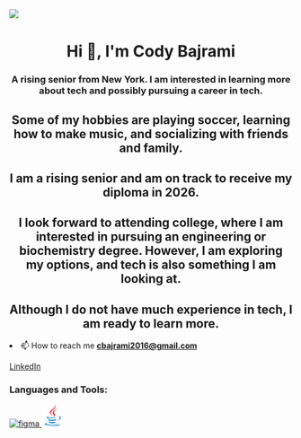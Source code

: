 <img src="https://media.licdn.com/dms/image/v2/D5603AQErXYNcGQPN2A/profile-displayphoto-shrink_400_400/B56ZdkiwxwHEAk-/0/1749738525541?e=1756339200&v=beta&t=UQRMGfgFC4-xQbLoXmBA0mI4YwBO-xpe6_SXEXSU_OI">

<h1 align="center">Hi 👋, I'm Cody Bajrami</h1>
<h3 align="center">A rising senior from New York. I am interested in learning more about tech and possibly pursuing a career in tech. </h3>

<h2 align="center">Some of my hobbies are playing soccer, learning how to make music, and socializing with friends and family.</h2>

<h2 align="center">I am a rising senior and am on track to receive my diploma in 2026.</h2>

<h2 align="center">I look forward to attending college, where I am interested in pursuing an engineering or biochemistry degree. However, I am exploring my options, and tech is also something I am looking at.</h2>

<h2 align="center">Although I do not have much experience in tech, I am ready to learn more.</h2

- 📫 How to reach me **cbajrami2016@gmail.com**

<p align="left">
</p>

<a href="https://www.linkedin.com/in/cody-bajrami-20485a369/">LinkedIn</a>

<h3 align="left">Languages and Tools:</h3>
<p align="left"> <a href="https://www.figma.com/" target="_blank" rel="noreferrer"> <img src="https://www.vectorlogo.zone/logos/figma/figma-icon.svg" alt="figma" width="40" height="40"/> </a> <a href="https://www.java.com" target="_blank" rel="noreferrer"> <img src="https://raw.githubusercontent.com/devicons/devicon/master/icons/java/java-original.svg" alt="java" width="40" height="40"/> </a> </p>

<!--
**cbajrami/cbajrami** is a ✨ _special_ ✨ repository because its `README.md` (this file) appears on your GitHub profile.

Here are some ideas to get you started:

- 🔭 I’m currently working on ...
- 🌱 I’m currently learning ...
- 👯 I’m looking to collaborate on ...
- 🤔 I’m looking for help with ...
- 💬 Ask me about ...
- 📫 How to reach me: ...
- 😄 Pronouns: ...
- ⚡ Fun fact: ...
-->
